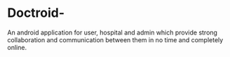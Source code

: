 # Doctroid-
An android application for user, hospital and admin which provide strong collaboration and communication between them in no time and completely online. 
